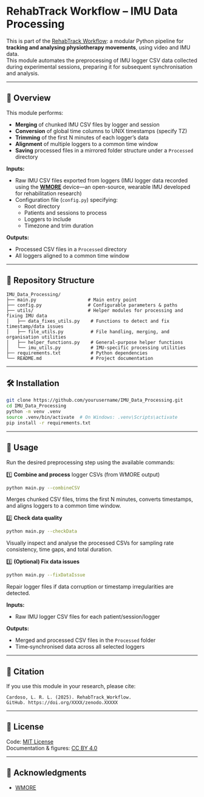 # RehabTrack Workflow – IMU Data Processing

This is part of the [RehabTrack Workflow](https://github.com/lrlcardoso/RehabTrack_Workflow): a modular Python pipeline for **tracking and analysing physiotherapy movements**, using video and IMU data.  
This module automates the preprocessing of IMU logger CSV data collected during experimental sessions, preparing it for subsequent synchronisation and analysis.

---

## 📌 Overview

This module performs:
- **Merging** of chunked IMU CSV files by logger and session
- **Conversion** of global time columns to UNIX timestamps (specify TZ)
- **Trimming** of the first N minutes of each logger’s data
- **Alignment** of multiple loggers to a common time window  
- **Saving** processed files in a mirrored folder structure under a `Processed` directory

**Inputs:**
- Raw IMU CSV files exported from loggers (IMU logger data recorded using the **[WMORE](https://github.com/NeuroRehack/WMORE)** device—an open-source, wearable IMU developed for rehabilitation research)
- Configuration file (`config.py`) specifying:
  - Root directory
  - Patients and sessions to process
  - Loggers to include
  - Timezone and trim duration

**Outputs:**
- Processed CSV files in a `Processed` directory
- All loggers aligned to a common time window

---

## 📂 Repository Structure

```
IMU_Data_Processing/
├── main.py                   # Main entry point
├── config.py                 # Configurable parameters & paths
├── utils/                    # Helper modules for processing and fixing IMU data
│   ├── data_fixes_utils.py    # Functions to detect and fix timestamp/data issues
│   ├── file_utils.py          # File handling, merging, and organisation utilities
│   ├── helper_functions.py    # General-purpose helper functions
│   └── imu_utils.py           # IMU-specific processing utilities
├── requirements.txt           # Python dependencies
└── README.md                  # Project documentation
```

---

## 🛠 Installation

```bash
git clone https://github.com/yourusername/IMU_Data_Processing.git
cd IMU_Data_Processing
python -m venv .venv
source .venv/bin/activate  # On Windows: .venv\Scripts\activate
pip install -r requirements.txt
```

---

## 🚀 Usage

Run the desired preprocessing step using the available commands:

1️⃣ **Combine and process** logger CSVs (from WMORE output)  
```bash
python main.py --combineCSV
```
Merges chunked CSV files, trims the first N minutes, converts timestamps, and aligns loggers to a common time window.  

2️⃣ **Check data quality**  
```bash
python main.py --checkData
```
Visually inspect and analyse the processed CSVs for sampling rate consistency, time gaps, and total duration.  

3️⃣ **(Optional) Fix data issues**  
```bash
python main.py --fixDataIssue
```
Repair logger files if data corruption or timestamp irregularities are detected.  

**Inputs:**  
- Raw IMU logger CSV files for each patient/session/logger  

**Outputs:**  
- Merged and processed CSV files in the `Processed` folder  
- Time‑synchronised data across all selected loggers  


---

## 📖 Citation

If you use this module in your research, please cite:
```
Cardoso, L. R. L. (2025). RehabTrack_Workflow. 
GitHub. https://doi.org/XXXX/zenodo.XXXXX
```

---

## 📝 License

Code: [MIT License](LICENSE)  
Documentation & figures: [CC BY 4.0](LICENSE-docs)

---

## 🤝 Acknowledgments

- [WMORE](https://github.com/NeuroRehack/WMORE)
